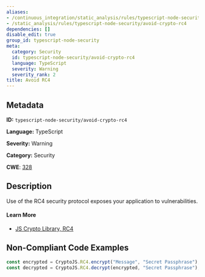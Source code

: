 ```yaml
---
aliases:
- /continuous_integration/static_analysis/rules/typescript-node-security/avoid-crypto-rc4
- /static_analysis/rules/typescript-node-security/avoid-crypto-rc4
dependencies: []
disable_edit: true
group_id: typescript-node-security
meta:
  category: Security
  id: typescript-node-security/avoid-crypto-rc4
  language: TypeScript
  severity: Warning
  severity_rank: 2
title: Avoid RC4
---
```

<!--  SOURCED FROM https://github.com/DataDog/datadog-static-analyzer-rule-docs -->


## Metadata
**ID:** `typescript-node-security/avoid-crypto-rc4`

**Language:** TypeScript

**Severity:** Warning

**Category:** Security

**CWE**: [328](https://cwe.mitre.org/data/definitions/328.html)

## Description
Use of the RC4 security protocol exposes your application to vulnerabilities.

#### Learn More

 - [JS Crypto Library, RC4](https://cryptojs.gitbook.io/docs/#ciphers)

## Non-Compliant Code Examples
```typescript
const encrypted = CryptoJS.RC4.encrypt("Message", "Secret Passphrase");
const decrypted = CryptoJS.RC4.decrypt(encrypted, "Secret Passphrase");
```
